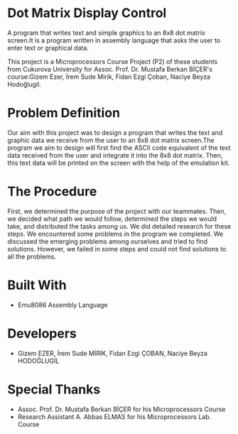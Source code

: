 # Dot Matrix Display Control

A program that writes text and simple graphics to an 8x8 dot matrix screen.It is a program written in assembly language that asks the user to enter text or graphical data.

This project is a Microprocessors Course Project (P2) of these students from Cukurova University for Assoc. Prof. Dr. Mustafa Berkan BİÇER's course:Gizem Ezer, İrem Sude Mirik, Fidan Ezgi Çoban, Naciye Beyza Hodoğlugil.

# Problem Definition

Our aim with this project was to design a program that writes the text and graphic data we receive from the user to an 8x8 dot matrix screen.The program we aim to design will first find the ASCII code equivalent of the text data received from the user and integrate it into the 8x8 dot matrix. Then, this text data will be printed on the screen with the help of the emulation kit.

# The Procedure

First, we determined the purpose of the project with our teammates. Then, we decided what path we would follow, determined the steps we would take, and distributed the tasks among us. We did detailed research for these steps. We encountered some problems in the program we completed. We discussed the emerging problems among ourselves and tried to find solutions. However, we failed in some steps and could not find solutions to all the problems.

# Built With
 - Emu8086 Assembly Language

# Developers

- Gizem EZER, İrem Sude MİRİK, Fidan Ezgi ÇOBAN, Naciye Beyza HODOĞLUGİL

# Special Thanks

- Assoc. Prof. Dr. Mustafa Berkan BİÇER for his Microprocessors Course
- Research Assistant A. Abbas ELMAS for his Microprocessors Lab. Course

